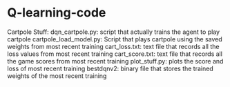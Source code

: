 # Q-learning-code
Cartpole Stuff:
  dqn_cartpole.py: script that actually trains the agent to play cartpole
  cartpole_load_model.py: Script that plays cartpole using the saved weights from most recent training
  cart_loss.txt: text file that records all the loss values from most recent training
  cart_score.txt: text file that records all the game scores from most recent training
  plot_stuff.py: plots the score and loss of most recent training
  bestdqnv2: binary file that stores the trained weights of the most recent training
